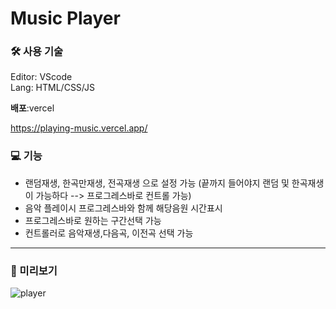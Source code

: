 # Music Player 


### 🛠 사용 기술<br/>
Editor: VScode<br/>
Lang: HTML/CSS/JS

**배포**:vercel

https://playing-music.vercel.app/
<br>

### 💻 기능 <br/>

- 랜덤재생, 한곡만재생, 전곡재생 으로 설정 가능
  (끝까지 들어야지 랜덤 및 한곡재생이 가능하다 --> 프로그레스바로 컨트롤 가능)
- 음악 플레이시 프로그레스바와 함께 해당음원 시간표시
- 프로그레스바로 원하는 구간선택 가능
- 컨트롤러로 음악재생,다음곡, 이전곡 선택 가능

---
### 👀 미리보기<br/>
![player](https://github.com/sub2nee/Music_Player/assets/121946266/1a9e3006-e7a1-41e7-ae05-b9364ba4b3bb)
